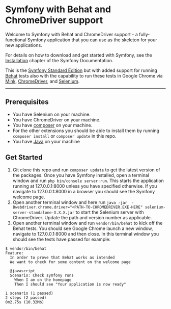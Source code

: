 Symfony with Behat and ChromeDriver support
========================

Welcome to Symfony with Behat and ChromeDriver support - a fully-functional Symfony
application that you can use as the skeleton for your new applications.

For details on how to download and get started with Symfony, see the
[Installation][1] chapter of the Symfony Documentation.

This is the [Symfony Standard Edition][6] but with added support for running [Behat][2] tests also with the capability to run these tests in Google Chrome via [Mink][3], [ChromeDriver][4], and [Selenium][5].

---

## Prerequisites
- You have Selenium on your machine.
- You have ChromeDriver on your machine.
- You have [composer][7] on your machine.
- For the other extensions you should be able to install them by running `composer install` or `composer update` in this repo.
- You have [Java][8] on your machine

## Get Started
1. Git clone this repo and run `composer update` to get the latest version of the packages. Once you have Symfony installed, open a terminal window and run `php bin/console server:run`. This starts the application running at 127.0.0.1:8000 unless you have specified otherwise. If you navigate to 127.0.0.1:8000 in a browser you should see the Symfony welcome page.
2. Open another terminal window and here run `java -jar  -Dwebdriver.chrome.driver="<PATH-TO-CHROMEDRIVER.EXE-HERE" selenium-server-standalone-X.X.X.jar` to start the Selenium server with ChromeDriver. Update the path and version number as applicable.
3. Open another terminal window and run `vendor/bin/behat` to kick off the Behat tests. You should see Google Chrome launch a new window, navigate to 127.0.0.1:8000 and then close. In this terminal window you should see the tests have passed for example:

```
$ vendor/bin/behat
Feature:
  In order to prove that Behat works as intended
  We want to check for some content on the welcome page

  @javascript
  Scenario: Check symfony runs
    When I am on the homepage
    Then I should see "Your application is now ready"

1 scenario (1 passed)
2 steps (2 passed)
0m2.75s (10.32Mb)

```



[1]: https://symfony.com/doc/3.2/setup.html
[2]: http://behat.org
[3]: https://github.com/Behat/MinkExtension
[4]: https://sites.google.com/a/chromium.org/chromedriver/
[5]: http://www.seleniumhq.org/
[6]: http://symfony.com/
[7]: https://getcomposer.org/
[8]: https://java.com/en/download/